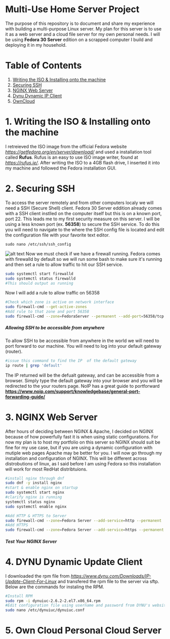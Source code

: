 # Multi-Use Home Server Project
The purpose of this repository is to document and share my experience with building a multi-purpose Linux server.
My plan for this server is to use it as a web server and a cloud file server for my own personal needs.
I will be using **Fedora 30 Server** edition on a scrapped computer I build and deploying it in my household.

# Table of Contents
1. [ Writing the ISO & Installing onto the machine ](#desc)
2. [ Securing SSH ](#SSH)
3. [ NGINX Web Server](#NGINX)
4. [ Dynu Dynamic IP Client](#dynu)
5. [ OwnCloud](#owncloud)

<a name="desc"></a>
# 1. Writing the ISO & Installing onto the machine
I retreieved the ISO image from the official Fedora website *https://getfedora.org/en/server/download/* and used a installation tool called **Rufus**.
Rufus is an easy to use ISO image writer, found at *https://rufus.ie/*. After writing the ISO to a 4GB flash drive, I inserted it into my machine and followed the Fedora installation GUI.

<a name="SSH"></a>
# 2. Securing SSH
To access the server remotely and from other computers localy we will need a SSH (Secure Shell) client.
Fedora 30 Server eddition already comes with a SSH client instlled on the computer itself but this is on a known port, port 22. This leads me to my first security measure on this server.
I will be using a less known port (ex. **56358**) to secure the SSH service. To do this you will need to navigate to the where the SSH config file is located and edit the configuration file with your favorite text editor.
```bashPost Installation
sudo nano /etc/ssh/ssh_config
```
![alt text](https://github.com/collinkleest/HomeServer/blob/master/images/Capture.JPG)
Now we must check if we have a firewall running. Fedora comes with firewalld by default so we will run some bash to make sure it's running and then set a rule to allow traffic to hit our SSH service.
```bash
sudo systemctl start firewalld
sudo systemctl status firewalld
#This should output as running
```
Now I will add a rule to allow traffic on 56358
```bash
#Check which zone is active on network interface
sudo firewall-cmd --get-active-zones
#Add rule to that zone and port 56358
sudo firewall-cmd --zone=FedoraServer --permanent --add-port=56358/tcp
```
##### Allowing SSH to be accessible from anywhere
To allow SSH to be accessible from anywhere in the world we will need to port forward to our machine. You will need to log into your default gateway (router).
```bash
#issue this command to find the IP  of the default gateway
ip route | grep 'default'
```
The IP returned will be the defualt gateway, and can be accessible from a browser. Simply type the default gateway into your browser and you will be redirected to the your routers page. NoIP has a great guide to portforward **https://www.noip.com/support/knowledgebase/general-port-forwarding-guide/**

<a name="NGINX"></a>
# 3. NGINX Web Server
After hours of deciding between NGINX & Apache, I decided on NGINX because of how powerfully fast it is when using static configurations. For now my plan is to host my portfolio on this server so NGINX should suit be fine for my use case, but if you are using a dynamic configuration with mutiple web pages Apache may be better for you.
I will now go through my installation and configuration of NGINX. This will be different across distrobutions of linux, as I said before I am using Fedora so this installation will work for most RedHat distribtuions.
```bash
#install nginx through dnf
sudo dnf -y install nginx
#start & enable nginx on startup
sudo systemctl start nginx
#clarify nginx is running
systemctl status nginx
sudo systemctl enable nginx
```

```bash
#Add HTTP & HTTPS to Server
sudo firewall-cmd --zone=Fedora Server --add-service=http --permanent
#Add HTTPS
sudo firewall-cmd --zone=Fedora Server --add-service=https --permanent
```

##### Test Your NGINX Server

<a name="dynu"></a>
# 4. DYNU Dynamic Update Client
I downloaded the rpm file from *https://www.dynu.com/Downloads/IP-Update-Client-For-Linux* and transfered the rpm file to the server via sftp. Below are the commands for instaling the RPM.
```bash
#Install RPM
sudo rpm -i dynuiuc-2.6.2-2.el7.x86_64.rpm
#Edit configuration file using username and password from DYNU's website
sudo nano /etc/dynuiuc/dynuiuc.conf
```
<a name="owncloud"></a>
# 5. Own Cloud Personal Cloud Server



